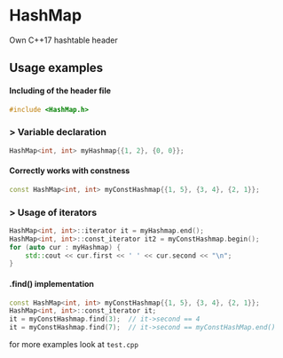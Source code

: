 # HashMap
Own C++17 hashtable header
## Usage examples
#### Including of the header file
```cpp
#include <HashMap.h>
```
### > Variable declaration
```cpp
HashMap<int, int> myHashmap{{1, 2}, {0, 0}};
```
#### Correctly works with constness
```cpp
const HashMap<int, int> myConstHashmap{{1, 5}, {3, 4}, {2, 1}};
```
### > Usage of iterators
```cpp
HashMap<int, int>::iterator it = myHashmap.end();
HashMap<int, int>::const_iterator it2 = myConstHashmap.begin();
for (auto cur : myHashmap) {
    std::cout << cur.first << ' ' << cur.second << "\n";
}
```
#### .find() implementation
```cpp
const HashMap<int, int> myConstHashmap{{1, 5}, {3, 4}, {2, 1}};
HashMap<int, int>::const_iterator it;
it = myConstHashmap.find(3);  // it->second == 4
it = myConstHashmap.find(7);  // it->second == myConstHashMap.end()
```

for more examples look at `test.cpp`
